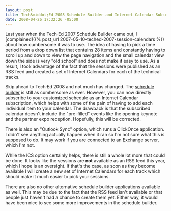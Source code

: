 ```yaml
---
layout: post
title: Tech&middot;Ed 2008 Schedule Builder and Internet Calendar Subscriptions
date: 2008-04-26 17:32:26 -05:00
---
```


 Last year when the Tech·Ed 2007 Schedule Builder came out, I [complained]({% post_url 2007-05-10-teched-2007-session-calendars %}) about how cumbersome it was to use. The idea of having to pick a time period from a drop down list that contains 28 items and constantly having to scroll up and down to view the page navigation and the small calendar view down the side is very "old school" and does not make it easy to use. As a result, I took advantage of the fact that the sessions were published as an RSS feed and created a set of Internet Calendars for each of the technical tracks.

Skip ahead to Tech·Ed 2008 and not much has changed. The [schedule builder](https://www.msteched.com/dev/sessions.aspx) is still as cumbersome as ever. However, you can now directly subscribe to your customized schedule as an Internet Calendar subscription, which helps with some of the pain of having to add each individual item to your calendar. The drawback is that the subscribed calendar doesn't include the "pre-filled" events like the opening keynote and the partner expo reception. Hopefully, this will be corrected.

There is also an "Outlook Sync" option, which runs a ClickOnce application. I didn't see anything actually happen when it ran so I'm not sure what this is supposed to do. It may work if you are connected to an Exchange server, which I'm not.

While the ICS option certainly helps, there is still a whole lot more that could be done. It looks like the sessions are **not** available as an RSS feed this year, which I hope is an oversight. If that's the case, as soon as they become available I will create a new set of Internet Calendars for each track which should make it much easier to pick your sessions.

There are also no other alternative schedule builder applications available as well. This may be due to the fact that the RSS feed isn't available or that people just haven't had a chance to create them yet. Either way, it would have been nice to see some more improvements in the schedule builder.
 